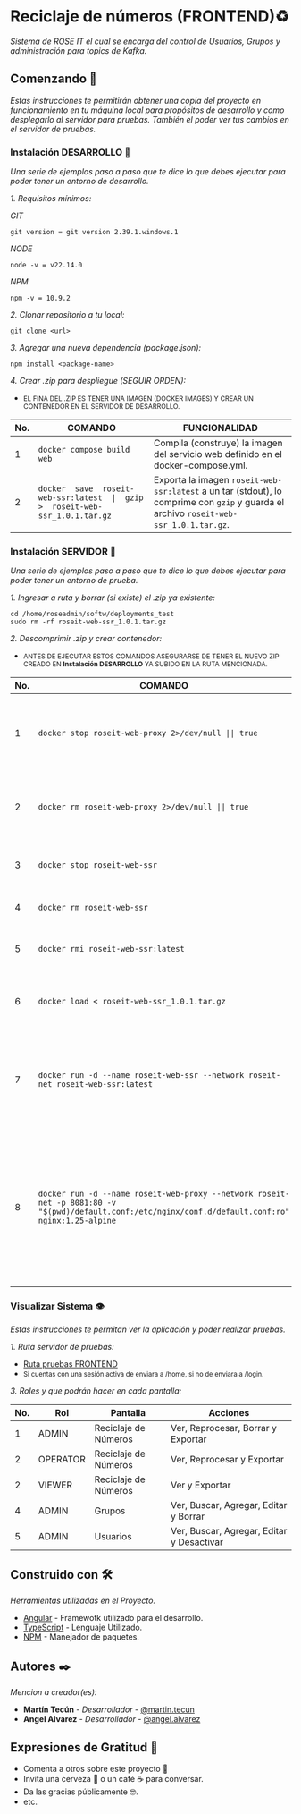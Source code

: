 # Reciclaje de números (FRONTEND)♻️

_Sistema de ROSE IT el cual se encarga del control de Usuarios, Grupos y administración para topics de Kafka._

## Comenzando 🚀

_Estas instrucciones te permitirán obtener una copia del proyecto en funcionamiento en tu máquina local para propósitos de desarrollo y como desplegarlo al servidor para pruebas. También el poder ver tus cambios en el servidor de pruebas._

### Instalación DESARROLLO 🔧

_Una serie de ejemplos paso a paso que te dice lo que debes ejecutar para poder tener un entorno de desarrollo._

_1. Requisitos mínimos:_

_GIT_

```
git version = git version 2.39.1.windows.1
```

_NODE_

```
node -v = v22.14.0
```

_NPM_

```
npm -v = 10.9.2
```

_2. Clonar repositorio a tu local:_

```
git clone <url>
```

_3. Agregar una nueva dependencia (package.json):_

```
npm install <package-name>
```

_4. Crear .zip para despliegue (SEGUIR ORDEN):_

- <small>EL FINA DEL .ZIP ES TENER UNA IMAGEN (DOCKER IMAGES) Y CREAR UN CONTENEDOR EN EL SERVIDOR DE DESARROLLO.
  </small>

| No. | COMANDO                                                                         | FUNCIONALIDAD                                                                                                                          |
| --- | ------------------------------------------------------------------------------- | -------------------------------------------------------------------------------------------------------------------------------------- |
| 1   | `docker compose build web`                                                      | Compila (construye) la imagen del servicio web definido en el docker-compose.yml.                                                      |
| 2   | `docker  save  roseit-web-ssr:latest  \|  gzip  >  roseit-web-ssr_1.0.1.tar.gz` | Exporta la imagen `roseit-web-ssr:latest` a un tar (stdout), lo comprime con `gzip` y guarda el archivo `roseit-web-ssr_1.0.1.tar.gz`. |

### Instalación SERVIDOR 🔧

_Una serie de ejemplos paso a paso que te dice lo que debes ejecutar para poder tener un entorno de prueba._

_1. Ingresar a ruta y borrar (si existe) el .zip ya existente:_

```
cd /home/roseadmin/softw/deployments_test
sudo rm -rf roseit-web-ssr_1.0.1.tar.gz
```

_2. Descomprimir .zip y crear contenedor:_

- <small>ANTES DE EJECUTAR ESTOS COMANDOS ASEGURARSE DE TENER EL NUEVO ZIP CREADO EN **Instalación DESARROLLO** YA SUBIDO EN LA RUTA MENCIONADA.</small>

| No. | COMANDO                                                                                                                                              | FUNCIONALIDAD                                                                                                                                                                               |
| --- | ---------------------------------------------------------------------------------------------------------------------------------------------------- | ------------------------------------------------------------------------------------------------------------------------------------------------------------------------------------------- |
| 1   | `docker stop roseit-web-proxy 2>/dev/null \|\| true`                                                                                                 | Intenta detener el contenedor `roseit-web-proxy`; oculta errores si no existe y continúa sin fallar.                                                                                        |
| 2   | `docker rm roseit-web-proxy 2>/dev/null \|\| true`                                                                                                   | Elimina el contenedor `roseit-web-proxy` si existe; silencioso y sin fallar si no está.                                                                                                     |
| 3   | `docker stop roseit-web-ssr`                                                                                                                         | Detiene el contenedor llamado `roseit-web-ssr`.                                                                                                                                             |
| 4   | `docker rm roseit-web-ssr`                                                                                                                           | Elimina el contenedor `roseit-web-ssr`.                                                                                                                                                     |
| 5   | `docker rmi roseit-web-ssr:latest`                                                                                                                   | Borra la imagen local etiquetada `roseit-web-ssr:latest`.                                                                                                                                   |
| 6   | `docker load < roseit-web-ssr_1.0.1.tar.gz`                                                                                                          | Importa/recarga una imagen Docker desde el archivo `tar.gz` al repositorio local.                                                                                                           |
| 7   | `docker run -d --name roseit-web-ssr --network roseit-net roseit-web-ssr:latest`                                                                     | Arranca en segundo plano un contenedor llamado `roseit-web-ssr` en la red `roseit-net` usando la imagen `roseit-web-ssr:latest`                                                             |
| 8   | `docker run -d --name roseit-web-proxy --network roseit-net -p 8081:80 -v "$(pwd)/default.conf:/etc/nginx/conf.d/default.conf:ro" nginx:1.25-alpine` | Lanza un contenedor Nginx como proxy en la red `roseit-net`, publica el puerto 80 del contenedor en el host como `8081`, y monta el `default.conf` local como configuración (solo lectura). |

### Visualizar Sistema 👁️

_Estas instrucciones te permitan ver la aplicación y poder realizar pruebas._

_1. Ruta servidor de pruebas:_

- [Ruta pruebas FRONTEND](http://172.18.2.26:8081/)
- <small>Si cuentas con una sesión activa de enviara a /home, si no de enviara a /login.</small>

_3. Roles y que podrán hacer en cada pantalla:_

| No. | Rol      | Pantalla             | Acciones                                  |
| --- | -------- | -------------------- | ----------------------------------------- |
| 1   | ADMIN    | Reciclaje de Números | Ver, Reprocesar, Borrar y Exportar        |
| 2   | OPERATOR | Reciclaje de Números | Ver, Reprocesar y Exportar                |
| 2   | VIEWER   | Reciclaje de Números | Ver y Exportar                            |
| 4   | ADMIN    | Grupos               | Ver, Buscar, Agregar, Editar y Borrar     |
| 5   | ADMIN    | Usuarios             | Ver, Buscar, Agregar, Editar y Desactivar |

## Construido con 🛠️

_Herramientas utilizadas en el Proyecto._

- [Angular](https://angular.dev/) - Framewotk utilizado para el desarrollo.
- [TypeScript](https://www.typescriptlang.org/) - Lenguaje Utilizado.
- [NPM](https://www.npmjs.com/) - Manejador de paquetes.

## Autores ✒️

_Mencion a creador(es):_

- **Martín Tecún** - _Desarrollador_ - [@martin.tecun](https://git.blautech.cloud/martin.tecun)
- **Angel Alvarez** - _Desarrollador_ - [@angel.alvarez](https://git.blautech.cloud/angel.alvarez)

## Expresiones de Gratitud 🎁

- Comenta a otros sobre este proyecto 📢
- Invita una cerveza 🍺 o un café ☕ para conversar.
- Da las gracias públicamente 🤓.
- etc.
